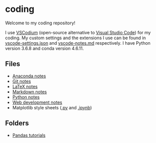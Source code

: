 # coding

Welcome to my coding repository! 

I use [VSCodium](https://vscodium.github.io/) (open-source alternative to [Visual Studio Code](https://code.visualstudio.com/)) for my coding. My custom settings and the extensions I use can be found in [vscode-settings.json](https://github.com/nmstreethran/coding/blob/master/vscode-settings.json) and [vscode-notes.md](https://github.com/nmstreethran/coding/blob/master/vscode-notes.md) respectively. I have Python version 3.6.8 and conda version 4.6.11.

## Files

- [Anaconda notes](https://github.com/nmstreethran/coding/blob/master/anaconda-prompts.md)
- [Git notes](https://github.com/nmstreethran/coding/blob/master/git-notes.md)
- [LaTeX notes](https://github.com/nmstreethran/coding/blob/master/latex-notes.md)
- [Markdown notes](https://github.com/nmstreethran/coding/blob/master/markdown-notes.md)
- [Python notes](https://github.com/nmstreethran/coding/blob/master/python-notes.md)
- [Web development notes](https://github.com/nmstreethran/coding/blob/master/webdev-notes.md)
- Matplotlib style sheets ([.py](https://github.com/nmstreethran/coding/blob/master/matplotlib-style-sheets.py) and [.ipynb](https://github.com/nmstreethran/coding/blob/master/matplotlib-style-sheets.ipynb))

## Folders

- [Pandas tutorials](https://github.com/nmstreethran/coding/tree/master/pandas)